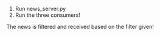 1. Run news_server.py
2. Run the three consumers!

The news is filtered and received based on the filter given!